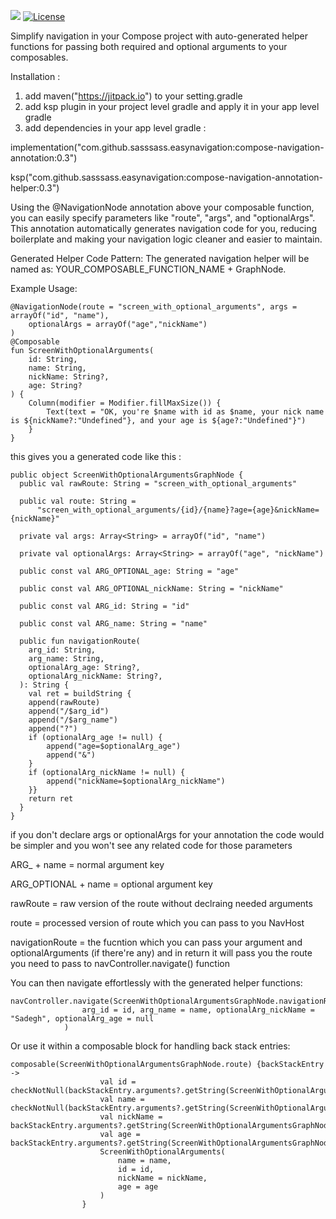 [![](https://jitpack.io/v/sasssass/easynavigation.svg)](https://jitpack.io/#sasssass/easynavigation)
[![License](https://img.shields.io/badge/License-Apache_2.0-blue.svg)](https://opensource.org/licenses/Apache-2.0)



Simplify navigation in your Compose project with auto-generated helper functions for passing both required and optional arguments to your composables.

Installation : 
1. add maven("https://jitpack.io") to your setting.gradle
2. add ksp plugin in your project level gradle and apply it in your app level gradle
3. add dependencies in your app level gradle :

implementation("com.github.sasssass.easynavigation:compose-navigation-annotation:0.3")

ksp("com.github.sasssass.easynavigation:compose-navigation-annotation-helper:0.3")

Using the @NavigationNode annotation above your composable function, you can easily specify parameters like "route", "args", and "optionalArgs". This annotation automatically generates navigation code for you, reducing boilerplate and making your navigation logic cleaner and easier to maintain.

Generated Helper Code Pattern:
The generated navigation helper will be named as: YOUR_COMPOSABLE_FUNCTION_NAME + GraphNode.

Example Usage:

```
@NavigationNode(route = "screen_with_optional_arguments", args = arrayOf("id", "name"),
    optionalArgs = arrayOf("age","nickName")
)
@Composable
fun ScreenWithOptionalArguments(
    id: String,
    name: String,
    nickName: String?,
    age: String?
) {
    Column(modifier = Modifier.fillMaxSize()) {
        Text(text = "OK, you're $name with id as $name, your nick name is ${nickName?:"Undefined"}, and your age is ${age?:"Undefined"}")
    }
}
```

this gives you a generated code like this : 

```
public object ScreenWithOptionalArgumentsGraphNode {
  public val rawRoute: String = "screen_with_optional_arguments"

  public val route: String =
      "screen_with_optional_arguments/{id}/{name}?age={age}&nickName={nickName}"

  private val args: Array<String> = arrayOf("id", "name")

  private val optionalArgs: Array<String> = arrayOf("age", "nickName")

  public const val ARG_OPTIONAL_age: String = "age"

  public const val ARG_OPTIONAL_nickName: String = "nickName"

  public const val ARG_id: String = "id"

  public const val ARG_name: String = "name"

  public fun navigationRoute(
    arg_id: String,
    arg_name: String,
    optionalArg_age: String?,
    optionalArg_nickName: String?,
  ): String {
    val ret = buildString {
    append(rawRoute)
    append("/$arg_id")
    append("/$arg_name")
    append("?")
    if (optionalArg_age != null) {
        append("age=$optionalArg_age")
    	append("&")
    }
    if (optionalArg_nickName != null) {
        append("nickName=$optionalArg_nickName")
    }}
    return ret
  }
}
```

if you don't declare args or optionalArgs for your annotation the code would be simpler and you won't see any related code for those parameters

ARG_ + name = normal argument key

ARG_OPTIONAL + name = optional argument key

rawRoute = raw version of the route without declraing needed arguments

route = processed version of route which you can pass to you NavHost

navigationRoute = the fucntion which you can pass your argument and optionalArguments (if there're any) and in return it will pass you the route you need to pass to navController.navigate() function

You can then navigate effortlessly with the generated helper functions:

```
navController.navigate(ScreenWithOptionalArgumentsGraphNode.navigationRoute(
                arg_id = id, arg_name = name, optionalArg_nickName = "Sadegh", optionalArg_age = null
            )
```
Or use it within a composable block for handling back stack entries:

```
composable(ScreenWithOptionalArgumentsGraphNode.route) {backStackEntry ->
                    val id = checkNotNull(backStackEntry.arguments?.getString(ScreenWithOptionalArgumentsGraphNode.ARG_id))
                    val name = checkNotNull(backStackEntry.arguments?.getString(ScreenWithOptionalArgumentsGraphNode.ARG_name))
                    val nickName = backStackEntry.arguments?.getString(ScreenWithOptionalArgumentsGraphNode.ARG_OPTIONAL_nickName)
                    val age = backStackEntry.arguments?.getString(ScreenWithOptionalArgumentsGraphNode.ARG_OPTIONAL_age)
                    ScreenWithOptionalArguments(
                        name = name,
                        id = id,
                        nickName = nickName,
                        age = age
                    )
                }
```
